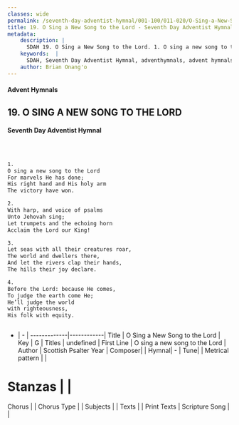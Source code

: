 ```yaml
---
classes: wide
permalink: /seventh-day-adventist-hymnal/001-100/011-020/O-Sing-a-New-Song-to-the-Lord/
title: 19. O Sing a New Song to the Lord - Seventh Day Adventist Hymnal
metadata:
    description: |
      SDAH 19. O Sing a New Song to the Lord. 1. O sing a new song to the Lord For marvels He has done; His right hand and His holy arm The victory have won.
    keywords:  |
      SDAH, Seventh Day Adventist Hymnal, adventhymnals, advent hymnals, O Sing a New Song to the Lord, O sing a new song to the Lord 
    author: Brian Onang'o
---
```


#### Advent Hymnals
## 19. O SING A NEW SONG TO THE LORD
#### Seventh Day Adventist Hymnal

```txt



1.
O sing a new song to the Lord
For marvels He has done;
His right hand and His holy arm
The victory have won.

2.
With harp, and voice of psalms
Unto Jehovah sing;
Let trumpets and the echoing horn
Acclaim the Lord our King!

3.
Let seas with all their creatures roar,
The world and dwellers there,
And let the rivers clap their hands,
The hills their joy declare.

4.
Before the Lord: because He comes,
To judge the earth come He;
He’ll judge the world
with righteousness,
His folk with equity.



```

- |   -  |
-------------|------------|
Title | O Sing a New Song to the Lord |
Key | G |
Titles | undefined |
First Line | O sing a new song to the Lord |
Author | Scottish Psalter
Year | 
Composer|  |
Hymnal|  - |
Tune|  |
Metrical pattern | |
# Stanzas |  |
Chorus |  |
Chorus Type |  |
Subjects |  |
Texts |  |
Print Texts | 
Scripture Song |  |
  
